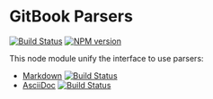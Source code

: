 # GitBook Parsers

[![Build Status](https://travis-ci.org/GitbookIO/gitbook-markdown.png?branch=master)](https://travis-ci.org/GitbookIO/gitbook-markdown)
[![NPM version](https://badge.fury.io/js/gitbook-parsers.svg)](http://badge.fury.io/js/gitbook-parsers)

This node module unify the interface to use parsers:

- [Markdown](https://github.com/GitbookIO/gitbook-markdown) [![Build Status](https://travis-ci.org/GitbookIO/gitbook-markdown.png?branch=master)](https://travis-ci.org/GitbookIO/gitbook-markdown)
- [AsciiDoc](https://github.com/GitbookIO/gitbook-asciidoc) [![Build Status](https://travis-ci.org/GitbookIO/gitbook-asciidoc.png?branch=master)](https://travis-ci.org/GitbookIO/gitbook-asciidoc)
